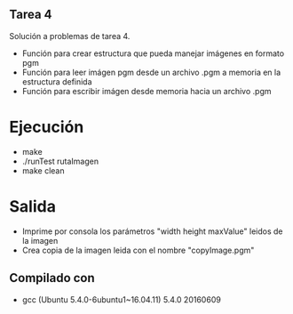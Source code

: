 ## Tarea 4

Solución a problemas de tarea 4.

* Función para crear estructura que pueda manejar imágenes en formato pgm
* Función para leer imágen pgm desde un archivo .pgm a memoria en la estructura definida
* Función para escribir imágen desde memoria hacia un archivo .pgm

# Ejecución

* make
* ./runTest rutaImagen
* make clean

# Salida

* Imprime por consola los parámetros "width height maxValue" leidos de la imagen
* Crea copia de la imagen leida con el nombre "copyImage.pgm"

## Compilado con

* gcc (Ubuntu 5.4.0-6ubuntu1~16.04.11) 5.4.0 20160609
